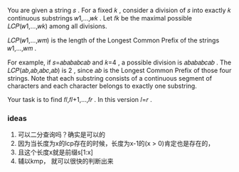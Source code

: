 You are given a string 𝑠
. For a fixed 𝑘
, consider a division of 𝑠
 into exactly 𝑘
 continuous substrings 𝑤1,…,𝑤𝑘
. Let 𝑓𝑘
 be the maximal possible 𝐿𝐶𝑃(𝑤1,…,𝑤𝑘)
 among all divisions.

𝐿𝐶𝑃(𝑤1,…,𝑤𝑚)
 is the length of the Longest Common Prefix of the strings 𝑤1,…,𝑤𝑚
.

For example, if 𝑠=𝑎𝑏𝑎𝑏𝑎𝑏𝑐𝑎𝑏
 and 𝑘=4
, a possible division is 𝑎𝑏𝑎𝑏𝑎𝑏𝑐𝑎𝑏
. The 𝐿𝐶𝑃(𝑎𝑏,𝑎𝑏,𝑎𝑏𝑐,𝑎𝑏)
 is 2
, since 𝑎𝑏
 is the Longest Common Prefix of those four strings. Note that each substring consists of a continuous segment of characters and each character belongs to exactly one substring.

Your task is to find 𝑓𝑙,𝑓𝑙+1,…,𝑓𝑟
. In this version 𝑙=𝑟
.

### ideas
1. 可以二分查询吗？确实是可以的
2. 因为当长度为x的lcp存在的时候，长度为x-1的(x > 0)肯定也是存在的，
3. 且这个长度x就是前缀s[1:x]
4. 辅以kmp， 就可以很快的判断出来